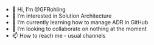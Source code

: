 - 👋 Hi, I’m @GFRohling
- 👀 I’m interested in Solution Architecture
- 🌱 I’m currently learning how to manage ADR in GitHub
- 💞️ I’m looking to collaborate on nothing at the moment
- 📫 How to reach me - usual channels

<!---
GFRohling/GFRohling is a ✨ special ✨ repository because its `README.md` (this file) appears on your GitHub profile.
You can click the Preview link to take a look at your changes.
--->
